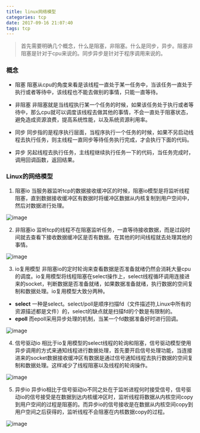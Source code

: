 ```yaml
---
title: linux网络模型
categories: tcp
date: 2017-09-16 21:07:40
tags: tcp
---
```


> 首先需要明确几个概念，什么是阻塞，非阻塞。什么是同步，异步。阻塞非阻塞是针对于cpu来说的。同步异步是针对于程序调用来说的。

### 概念
- 阻塞
    阻塞从cpu的角度来看是该线程一直处于某一任务中，当该任务一直处于执行或者等待中，该线程也不能去做别的事情，只能一直等待。

- 非阻塞
    非阻塞就是当线程执行某一个任务的时候，如果该任务处于执行或者等待中，那么cpu就可以调度该线程去做其他的事情，不会一直处于阻塞状态，避免造成资源浪费，提高系统性能，以及系统资源利用率。

- 同步
    同步指的是程序执行层面，当程序执行一个任务的时候，如果不另启动线程去执行任务，则主线程一直同步等待任务执行完成，才会执行下面的代码。

- 异步
    另起线程去执行任务，主线程继续执行任务一下的代码，当任务完成时，调用回调函数，返回结果。 

### Linux的网络模型

1. 阻塞io
  当服务器监听tcp的数据接收缓冲区的时候，阻塞io模型是将监听线程阻塞，直到数据接收缓冲区有数据时将缓冲区数据从内核复制到用户空间中，然后对数据进行处理。

![image](http://wx3.sinaimg.cn/large/74b07056ly1fh6v8eakmaj20kg0ajmyg.jpg)

2. 非阻塞io
  监听tcp的线程不在阻塞监听任务，一直等待接收数据，而是过段时间就去查看下接收数据缓冲区是否有数据。在其他的时间线程就去处理其他的事情。

![image](http://wx4.sinaimg.cn/large/74b07056ly1fh6v8deug8j20ke0a2dhr.jpg)

3. io复用模型
  非阻塞io的定时轮询来查看数据是否准备就绪仍然会消耗大量cpu的调度。io复用模型将线程阻塞在select操作上，select线程循环调用连接进来的socket，判断数据是否准备就绪，如果数据准备就绪，执行数据的空间复制和数据处理。io复用模型大致分两种。

  - **select** 一种是select。select/poll是顺序扫描fd（文件描述符,Linux中所有的资源描述都是文件）的，select的缺点就是扫描fd的个数是有限制的。
  - **epoll** 而epoll采用异步处理的机制，当某一个fd数据准备好时进行回调。

![image](http://wx1.sinaimg.cn/large/74b07056ly1fh6v8cxofmj20kg0atabz.jpg)

4. 信号驱动io
  相比于io复用模型的select线程的轮询和阻塞，信号驱动模型使用异步调用的方式来通知线程进行数据处理，首先要开启信号处理功能，当连接进来的socket数据接收缓冲区有数据是通过信号通知线程去执行数据的空间复制和数据处理。这样减少了线程阻塞以及线程的轮询操作。

![image](http://wx2.sinaimg.cn/large/74b07056ly1fh6v8du4g7j20i409wtaf.jpg)

5. 异步io
  异步io相比于信号驱动io不同之处在于监听进程何时接受信号，信号驱动io的信号接受是在数据到达内核缓冲区时，监听线程将数据从内核空间copy到用户空间的过程是阻塞的。而异步io的信号接收是在数据从内核空间copy到用户空间之后获得的，监听线程不会阻塞在内核数据copy的过程。

![image](http://wx4.sinaimg.cn/large/74b07056ly1fjlpeufj1pj20kd0arq4i.jpg)

